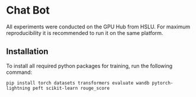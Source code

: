 # Chat Bot

All experiments were conducted on the GPU Hub from HSLU. For maximum reproducibility it is recommended to run it on the same platform.

## Installation

To install all required python packages for training, run the following command:

``pip install torch datasets transformers evaluate wandb pytorch-lightning peft scikit-learn rouge_score``